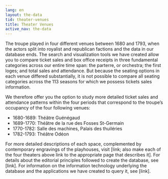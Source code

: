 ```yaml
---
lang: en
layout: the-data
tid: theater-venues
title: Theater Venues
active_nav: the-data
---
```


The troupe played in four different venues between 1680 and 1793, when the actors split into royalist and republican factions and the data in our database ends. The search and visualization tools we have created allow you to compare ticket sales and box office receipts in three fundamental categories across our entire time span: the parterre, or orchestra; the first loges; and total sales and attendance. But because the seating options in each venue differed substantially, it is not possible to compare all seating categories across the 113 seasons for which we possess tickets sales information.

We therefore offer you the option to study more detailed ticket sales and attendance patterns within the four periods that correspond to the troupe’s occupancy of the four following venues:

* 1680-1689: Th&eacute;&acirc;tre Gu&eacute;n&eacute;gaud
* 1689-1770: Th&eacute;&acirc;tre de la rue des Fosses St-Germain
* 1770-1782: Salle des machines, Palais des thuil&eacute;ries
* 1782-1793: Th&eacute;âtre Od&eacute;on

For more detailed descriptions of each space, complemented by contemporary engravings of the playhouses, visit [link; also make each of the four theaters above link to the appropriate page that describes it]. For details about the editorial principles followed to create the database, see [link]. For information on the information technology underlying the database and the applications we have created to query it, see [link].
